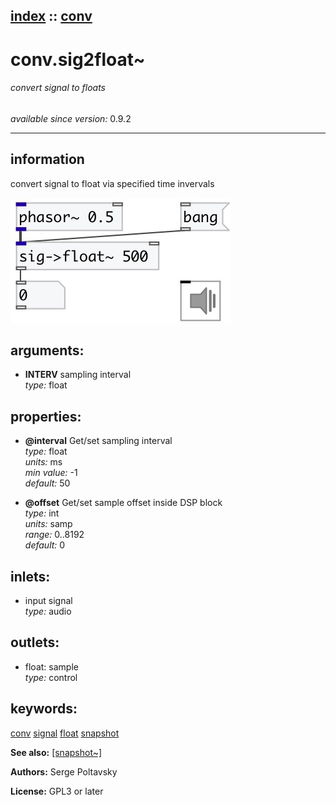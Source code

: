 [index](index.html) :: [conv](category_conv.html)
---

# conv.sig2float~

###### convert signal to floats

*available since version:* 0.9.2

---


## information
convert signal to float via specified time invervals


[![example](../examples/img/conv.sig2float~.jpg)](../examples/pd/conv.sig2float~.pd)



## arguments:

* **INTERV**
sampling interval<br>
_type:_ float<br>





## properties:

* **@interval** 
Get/set sampling interval<br>
_type:_ float<br>
_units:_ ms<br>
_min value:_ -1<br>
_default:_ 50<br>

* **@offset** 
Get/set sample offset inside DSP block<br>
_type:_ int<br>
_units:_ samp<br>
_range:_ 0..8192<br>
_default:_ 0<br>



## inlets:

* input signal<br>
_type:_ audio



## outlets:

* float: sample<br>
_type:_ control



## keywords:

[conv](keywords/conv.html)
[signal](keywords/signal.html)
[float](keywords/float.html)
[snapshot](keywords/snapshot.html)



**See also:**
[\[snapshot~\]](snapshot~.html)




**Authors:** Serge Poltavsky




**License:** GPL3 or later





